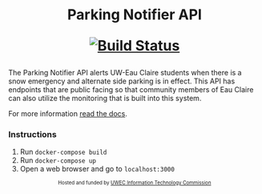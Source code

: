 <h1 align="center">
Parking Notifier API

[![Build Status](https://travis-ci.org/UWEC-ITC/parkingNotifier-API.svg?branch=dev)](https://travis-ci.org/UWEC-ITC/parkingNotifier-API)
</h1>

The Parking Notifier API alerts UW-Eau Claire students when there is a snow emergency and alternate side parking is in effect. This API has endpoints that are public facing so that community members of Eau Claire can also utilize the monitoring that is built into this system. 

For more information [read the docs](docs/README.md).

### Instructions
1. Run `docker-compose build`
2. Run `docker-compose up`
3. Open a web browser and go to `localhost:3000`

<div align="center"><sup><sub align="center">Hosted and funded by <a href="http://www.uwec.edu/StudentSenate/commissions/itc/">UWEC Information Technology Commission</a></sub></sup></div>

